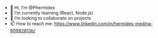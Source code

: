 - 👋 Hi, I’m @Phermidex
- 🌱 I’m currently learning (React, Node.js)
- 💞️ I’m looking to collaborate on projects
- 📫 How to reach me: https://www.linkedin.com/in/hermides-medina-80992813b/

<!-- #### Github Stats
<img src="https://github-readme-streak-stats.herokuapp.com/?user=Phermidex&theme=gotham" width="50%" >
<img src="https://github-readme-stats.vercel.app/api?username=Phermidex&show_icons=true&theme=gotham&include_all_commits=true" alt="github stats" width="50%" align="right"/>

#### Top Languages
 ![Top Langs](https://github-readme-stats.vercel.app/api/top-langs/?username=Phermidex&layout=compact)
-- >
<!---
Phermidex/Phermidex is a ✨ special ✨ repository because its `README.md` (this file) appears on your GitHub profile.
You can click the Preview link to take a look at your changes.
--->
